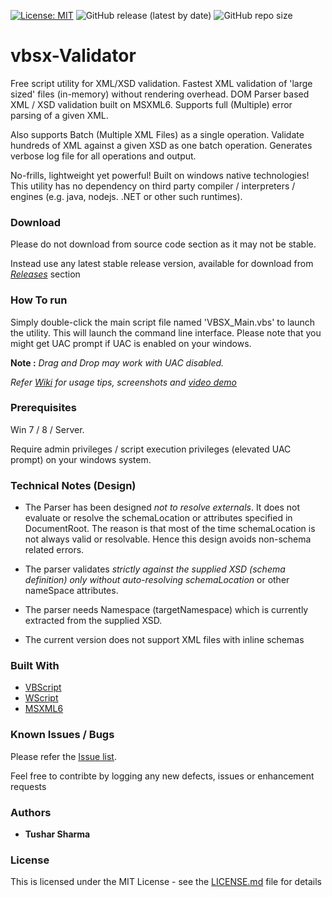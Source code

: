 [![License: MIT](https://img.shields.io/badge/License-MIT-yellow.svg)](https://opensource.org/licenses/MIT) 
![GitHub release (latest by date)](https://img.shields.io/github/v/release/testoxide/vbsx-Validator)
![GitHub repo size](https://img.shields.io/github/repo-size/testoxide/vbsx-Validator)

# vbsx-Validator
Free script utility for XML/XSD validation. Fastest XML validation of 'large sized' files (in-memory) without rendering overhead.
DOM Parser based XML / XSD validation built on MSXML6. Supports full (Multiple) error parsing of a given XML.

Also supports Batch (Multiple XML Files) as a single operation. Validate hundreds of XML against a given XSD as one batch operation. Generates verbose log file for all operations and output.

No-frills, lightweight yet powerful! Built on windows native technologies!
This utility has no dependency on third party compiler / interpreters / engines (e.g. java, nodejs. .NET or other such runtimes).

### Download

Please do not download from source code section as it may not be stable.

Instead use any latest stable release version, available for download from _[Releases](https://github.com/testoxide/vbsx-Validator/releases)_ section

### How To run

Simply double-click the main script file named 'VBSX_Main.vbs' to launch the utility. This will launch the command line interface.
Please note that you might get UAC prompt if UAC is enabled on your windows.

**Note :** _Drag and Drop may work with UAC disabled._

_Refer [Wiki](https://github.com/testoxide/vbsx-Validator/wiki) for usage tips, screenshots and [video demo](https://www.youtube.com/watch?v=bjuY4CBv5iM)_


### Prerequisites

Win 7 / 8 / Server.

Require admin privileges / script execution privileges (elevated UAC prompt) on your windows system.


### Technical Notes (Design)

* The Parser has been designed _not to resolve externals_. It does not evaluate or resolve the schemaLocation or attributes specified in DocumentRoot. The reason is that most of the time schemaLocation is not always valid or resolvable. Hence this design avoids non-schema related errors.

* The parser validates _strictly against the supplied XSD (schema definition) only without auto-resolving schemaLocation_ or other nameSpace attributes.

* The parser needs Namespace (targetNamespace) which is currently extracted from the supplied XSD.

* The current version does not support XML files with inline schemas


### Built With

* [VBScript](https://docs.microsoft.com/en-us/dotnet/visual-basic/language-reference/)
* [WScript](https://docs.microsoft.com/en-us/previous-versions/windows/it-pro/windows-server-2003/cc738350(v=ws.10)) 
* [MSXML6](https://docs.microsoft.com/en-us/previous-versions/windows/desktop/ms763742(v%3dvs.85))


### Known Issues / Bugs

Please refer the [Issue list](https://github.com/testoxide/vbsx-Validator/issues).

Feel free to contribte by logging any new defects, issues or enhancement requests

### Authors

* **Tushar Sharma**


### License

This is licensed under the MIT License - see the [LICENSE.md](https://github.com/testoxide/vbsx-Validator/blob/master/LICENSE) file for details

